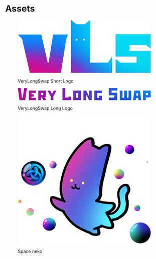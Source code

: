 # Assets

<figure><img src=".gitbook/assets/VLS_logo01.png" alt=""><figcaption><p>VeryLongSwap Short Logo</p></figcaption></figure>

<figure><img src=".gitbook/assets/VLS_logo02.png" alt=""><figcaption><p>VeryLongSwap Long Logo</p></figcaption></figure>

<figure><img src=".gitbook/assets/VLS_image01 (1).png" alt=""><figcaption><p>Space neko</p></figcaption></figure>
